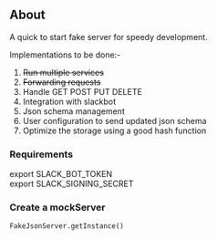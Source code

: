 ## About

A quick to start fake server for speedy development.  
  
Implementations to be done:-  
1. ~~Run multiple services~~
2. ~~Forwarding requests~~
3. Handle GET POST PUT DELETE
4. Integration with slackbot
5. Json schema management
6. User configuration to send updated json schema
7. Optimize the storage using a good hash function

### Requirements

export SLACK_BOT_TOKEN  
export SLACK_SIGNING_SECRET  

### Create a mockServer

```
FakeJsonServer.getInstance()
```